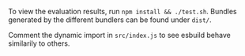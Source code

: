To view the evaluation results, run `npm install && ./test.sh`. Bundles
generated by the different bundlers can be found under `dist/`.

Comment the dynamic import in `src/index.js` to see esbuild behave similarily to
others.